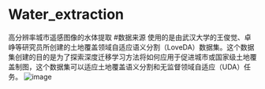 # Water_extraction
高分辨率城市遥感图像的水体提取
#数据来源
使用的是由武汉大学的王俊觉、卓峥等研究员所创建的土地覆盖领域自适应语义分割（LoveDA）数据集。这个数据集创建的目的是为了探索深度迁移学习方法将如何应用于促进城市或国家级土地覆盖制图，这个数据集可以适应土地覆盖语义分割和无监督领域自适应（UDA）任务。
![image](https://user-images.githubusercontent.com/48434805/178443289-ade0da93-b4d1-4c86-a527-90eeaba017c2.png)
